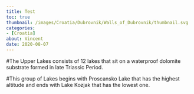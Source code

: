 ```yaml
---
title: Test
toc: true
thumbnail: /images/Croatia/Dubrovnik/Walls_of_Dubrovnik/thumbnail.svg
categories:
- [Croatia]
about: Vincent
date: 2020-08-07
---
```


#The Upper Lakes consists of 12 lakes that sit on a waterproof dolomite substrate formed in late Triassic Period.

#This group of Lakes begins with Proscansko Lake that has the highest altitude and ends with Lake Kozjak that has the lowest one.